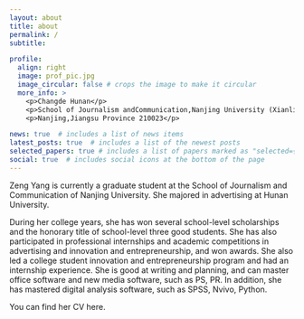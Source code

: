 ```yaml
---
layout: about
title: about
permalink: /
subtitle: 

profile:
  align: right
  image: prof_pic.jpg
  image_circular: false # crops the image to make it circular
  more_info: >
    <p>Changde Hunan</p>
    <p>School of Journalism andCommunication,Nanjing University (Xianlin Campus)163 Xianlin Street</p>
    <p>Nanjing,Jiangsu Province 210023</p>

news: true  # includes a list of news items
latest_posts: true  # includes a list of the newest posts
selected_papers: true # includes a list of papers marked as "selected={true}"
social: true  # includes social icons at the bottom of the page
---
```


Zeng Yang is currently a graduate student at the School of Journalism and Communication of Nanjing University. She majored in advertising at Hunan University.

During her college years, she has won several school-level scholarships and the honorary title of school-level three good students. She has also participated in professional internships and academic competitions in advertising and innovation and entrepreneurship, and won awards. She also led a college student innovation and entrepreneurship program and had an internship experience. She is good at writing and planning, and can master office software and new media software, such as PS, PR. In addition, she has mastered digital analysis software, such as SPSS, Nvivo, Python.

You can find her CV here.

